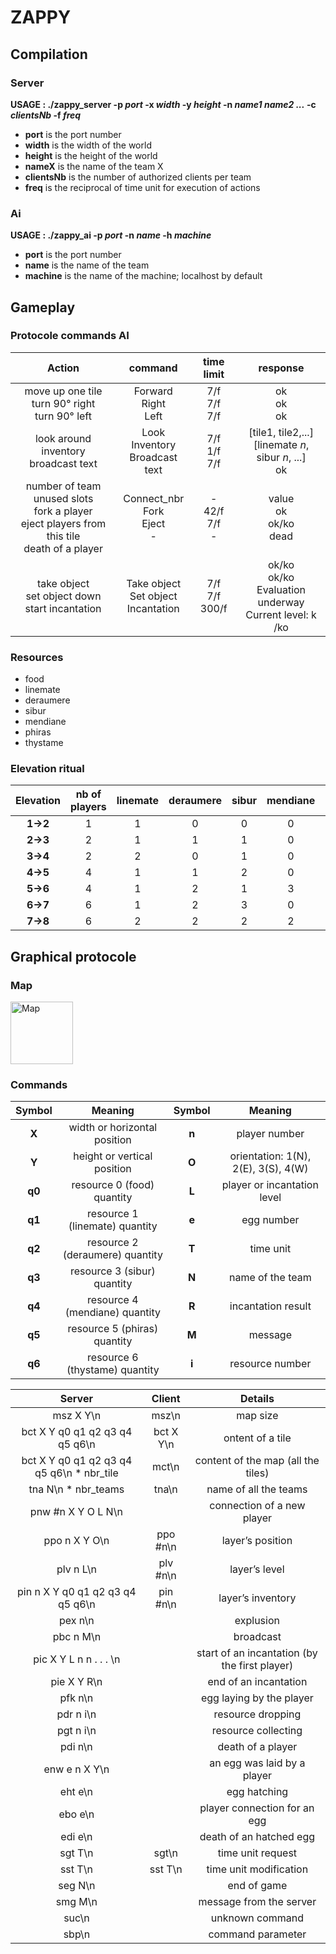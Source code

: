# ZAPPY #

## Compilation
### Server

**USAGE : ./zappy_server -p *port* -x *width* -y *height* -n *name1 name2 ...* -c *clientsNb* -f *freq***<br/>
* **port** is the port number<br/>
* **width** is the width of the world<br/>
* **height** is the height of the world<br/>
* **nameX** is the name of the team X<br/>
* **clientsNb** is the number of authorized clients per team<br/>
* **freq** is the reciprocal of time unit for execution of actions<br/>

### Ai
**USAGE : ./zappy_ai -p *port* -n *name* -h *machine***<br/>
* **port** is the port number<br/>
* **name** is the name of the team<br/>
* **machine** is the name of the machine; localhost by default


## Gameplay
### Protocole commands AI

|**Action**|**command**|**time limit**|**response**|
|:-:|:-:|:-:|:-:|
|move up one tile<br/>turn 90° right<br/>turn 90° left|Forward<br/>Right<br/>Left<br/>|7/f<br/>7/f<br/>7/f<br/>|ok<br/>ok<br/>ok<br/>|
|look around<br/>inventory<br/>broadcast text<br/>|Look<br/>Inventory<br/>Broadcast text<br>|7/f<br/>1/f<br/>7/f<br/>|[tile1, tile2,...]<br/>[linemate *n*, sibur *n*, ...]<br/>ok<br/>|
|number of team unused slots<br/>fork a player<br/>eject players from this tile<br/>death of a player<br/>|Connect_nbr<br/>Fork<br/>Eject<br/>-<br/>|-<br/>42/f<br/>7/f<br/>-<br/>|value<br/>ok<br/>ok/ko<br/>dead<br/>|
|take object<br/>set object down<br/>start incantation<br/>|Take object<br/>Set object<br/>Incantation<br/>|7/f<br/>7/f<br/>300/f<br/>|ok/ko<br/>ok/ko<br/>Evaluation underway<br/>Current level: k<br/>/ko<br/>|

### Resources
* food
* linemate
* deraumere
* sibur
* mendiane
* phiras
* thystame

### Elevation ritual
|**Elevation**|**nb of players**|**linemate**|**deraumere**|**sibur**|**mendiane**|**phiras**|**thystame**|
|:-:|:-:|:-:|:-:|:-:|:-:|:-:|:-:|
|**1->2**|1|1|0|0|0|0|0|
|**2->3**|2|1|1|1|0|0|0|
|**3->4**|2|2|0|1|0|2|0|
|**4->5**|4|1|1|2|0|1|0|
|**5->6**|4|1|2|1|3|0|0|
|**6->7**|6|1|2|3|0|1|0|
|**7->8**|6|2|2|2|2|2|1|

## Graphical protocole

### Map

<img src="img/game.png" alt="Map" width="100"/>

### Commands
|**Symbol**|**Meaning**|**Symbol**|**Meaning**|
|:-:|:-:|:-:|:-:|
|**X**|width or horizontal position|**n**|player number|
|**Y**|height or vertical position|**O**|orientation: 1(N), 2(E), 3(S), 4(W)|
|**q0**|resource 0 (food) quantity|**L**|player or incantation level|
|**q1**|resource 1 (linemate) quantity|**e**|egg number|
|**q2**|resource 2 (deraumere) quantity|**T**|time unit|
|**q3**|resource 3 (sibur) quantity|**N**|name of the team|
|**q4**|resource 4 (mendiane) quantity|**R**|incantation result|
|**q5**|resource 5 (phiras) quantity|**M**|message|
|**q6**|resource 6 (thystame) quantity|**i**|resource number|

|**Server**|**Client**|**Details**|
|:-:|:-:|:-:|
|msz X Y\n|msz\n|map size|
|bct X Y q0 q1 q2 q3 q4 q5 q6\n|bct X Y\n|ontent of a tile|
|bct X Y q0 q1 q2 q3 q4 q5 q6\n * nbr_tile|mct\n|content of the map (all the tiles)|
|tna N\n * nbr_teams|tna\n|name of all the teams|
|pnw #n X Y O L N\n||connection of a new player|
|ppo n X Y O\n|ppo #n\n |layer’s position|
|plv n L\n|plv #n\n |layer’s level|
|pin n X Y q0 q1 q2 q3 q4 q5 q6\n|pin #n\n|layer’s inventory|
|pex n\n||explusion|
|pbc n M\n||broadcast|
|pic X Y L n n . . . \n||start of an incantation (by the first player)|
|pie X Y R\n||end of an incantation|
|pfk n\n||egg laying by the player|
|pdr n i\n||resource dropping|
|pgt n i\n||resource collecting|
|pdi n\n||death of a player|
|enw e n X Y\n||an egg was laid by a player|
|eht e\n||egg hatching|
|ebo e\n||player connection for an egg|
|edi e\n||death of an hatched egg|
|sgt T\n|sgt\n|time unit request|
|sst T\n|sst T\n|time unit modification|
|seg N\n||end of game|
|smg M\n||message from the server|
|suc\n||unknown command|
|sbp\n||command parameter|
